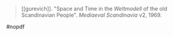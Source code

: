 > [[gurevich]]. "Space and Time in the *Weltmodell* of the old Scandinavian People". *Mediaeval Scandinavia* v2, 1969.

#nopdf 